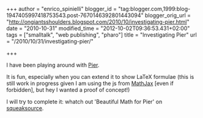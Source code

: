 +++
author = "enrico_spinielli"
blogger_id = "tag:blogger.com,1999:blog-1947405997418753543.post-7670146392801443094"
blogger_orig_url = "http://ongiantsshoulders.blogspot.com/2010/10/investigating-pier.html"
date = "2010-10-31"
modified_time = "2012-10-02T09:36:53.431+02:00"
tags = ["smalltalk", "web publishing", "pharo"]
title = "Investigating Pier"
url = "/2010/10/31/investigating-pier/"

+++

I have been playing around with [Pier](http://www.piercms.com/).

It is fun, especially when you can extend it to show LaTeX formulae (this is still work in progress given I am using the js from [MathJax](http://www.mathjax.org/) [even if forbidden], but hey I wanted a proof of concept!)

I will try to complete it: whatch out 'Beautiful Math for Pier' on [squeaksource](http://www.squeaksource.com/).